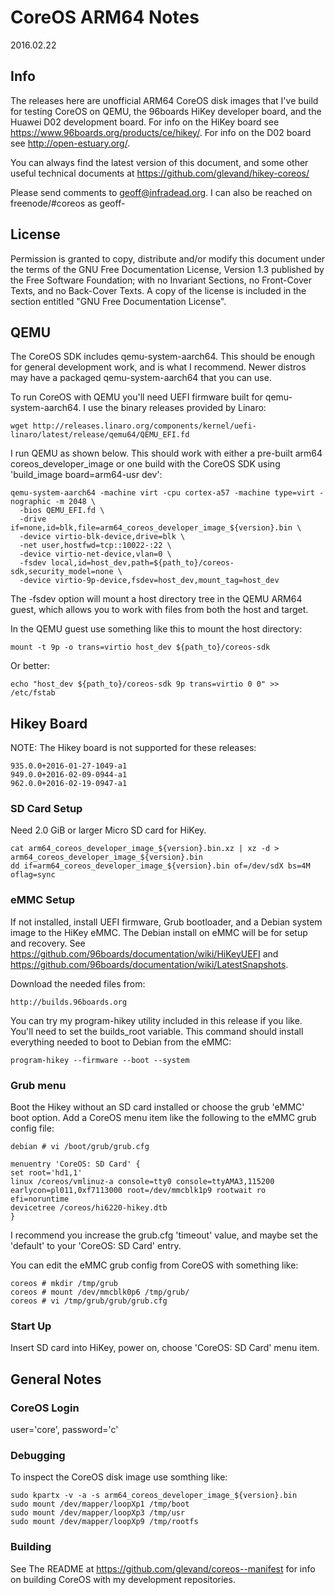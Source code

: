 # CoreOS ARM64 Notes

2016.02.22

## Info

The releases here are unofficial ARM64 CoreOS disk images that I've build for testing CoreOS on QEMU, the 96boards HiKey developer board, and the Huawei D02 development board.  For info on the HiKey board see https://www.96boards.org/products/ce/hikey/.  For info on the D02 board see http://open-estuary.org/.

You can always find the latest version of this document, and some other useful
technical documents at https://github.com/glevand/hikey-coreos/

Please send comments to <geoff@infradead.org>.  I can also be reached on
freenode/#coreos as geoff-

## License

Permission is granted to copy, distribute and/or modify this document under the
terms of the GNU Free Documentation License, Version 1.3 published by the Free
Software Foundation; with no Invariant Sections, no Front-Cover Texts, and no
Back-Cover Texts. A copy of the license is included in the section entitled "GNU
Free Documentation License".

## QEMU

The CoreOS SDK includes qemu-system-aarch64.  This should be enough for general development work, and is what I recommend.  Newer distros may have a packaged qemu-system-aarch64 that you can use.

To run CoreOS with QEMU you'll need UEFI firmware built for qemu-system-aarch64.  I use the binary releases provided by Linaro:

    wget http://releases.linaro.org/components/kernel/uefi-linaro/latest/release/qemu64/QEMU_EFI.fd

I run QEMU as shown below.  This should work with either a pre-built arm64 coreos_developer_image or one build with the CoreOS SDK using 'build_image board=arm64-usr dev':

    qemu-system-aarch64 -machine virt -cpu cortex-a57 -machine type=virt -nographic -m 2048 \
      -bios QEMU_EFI.fd \
      -drive if=none,id=blk,file=arm64_coreos_developer_image_${version}.bin \
      -device virtio-blk-device,drive=blk \
      -net user,hostfwd=tcp::10022-:22 \
      -device virtio-net-device,vlan=0 \
      -fsdev local,id=host_dev,path=${path_to}/coreos-sdk,security_model=none \
      -device virtio-9p-device,fsdev=host_dev,mount_tag=host_dev

The -fsdev option will mount a host directory tree in the QEMU ARM64 guest, which allows you to work with files from both the host and target.

In the QEMU guest use something like this to mount the host directory:

    mount -t 9p -o trans=virtio host_dev ${path_to}/coreos-sdk

Or better:

    echo "host_dev ${path_to}/coreos-sdk 9p trans=virtio 0 0" >> /etc/fstab

## Hikey Board

NOTE: The Hikey board is not supported for these releases:

    935.0.0+2016-01-27-1049-a1
    949.0.0+2016-02-09-0944-a1
    962.0.0+2016-02-19-0947-a1

### SD Card Setup

Need 2.0 GiB or larger Micro SD card for HiKey.

    cat arm64_coreos_developer_image_${version}.bin.xz | xz -d > arm64_coreos_developer_image_${version}.bin
    dd if=arm64_coreos_developer_image_${version}.bin of=/dev/sdX bs=4M oflag=sync

### eMMC Setup

If not installed, install UEFI firmware, Grub bootloader, and a Debian system image to the HiKey eMMC.  The Debian install on eMMC will be for setup and recovery.  See https://github.com/96boards/documentation/wiki/HiKeyUEFI and https://github.com/96boards/documentation/wiki/LatestSnapshots.

Download the needed files from:

    http://builds.96boards.org

You can try my program-hikey utility included in this release if you like.  You'll need to set the builds_root variable.  This command should install everything needed to boot to Debian from the eMMC:

    program-hikey --firmware --boot --system

### Grub menu

Boot the Hikey without an SD card installed or choose the grub 'eMMC' boot option.  Add a CoreOS menu item like the following to the eMMC grub config file:

    debian # vi /boot/grub/grub.cfg

    menuentry 'CoreOS: SD Card' {
    set root='hd1,1'
    linux /coreos/vmlinuz-a console=tty0 console=ttyAMA3,115200 earlycon=pl011,0xf7113000 root=/dev/mmcblk1p9 rootwait ro efi=noruntime
    devicetree /coreos/hi6220-hikey.dtb
    }

I recommend you increase the grub.cfg 'timeout' value, and maybe set the 'default' to your 'CoreOS: SD Card' entry.

You can edit the eMMC grub config from CoreOS with something like:

    coreos # mkdir /tmp/grub
    coreos # mount /dev/mmcblk0p6 /tmp/grub/
    coreos # vi /tmp/grub/grub/grub.cfg

### Start Up

Insert SD card into HiKey, power on, choose 'CoreOS: SD Card' menu item.

## General Notes

### CoreOS Login

  user='core', password='c'

### Debugging

To inspect the CoreOS disk image use somthing like:

    sudo kpartx -v -a -s arm64_coreos_developer_image_${version}.bin
    sudo mount /dev/mapper/loopXp1 /tmp/boot
    sudo mount /dev/mapper/loopXp3 /tmp/usr
    sudo mount /dev/mapper/loopXp9 /tmp/rootfs

### Building

See The README at https://github.com/glevand/coreos--manifest for info on building CoreOS with my development repositories.
